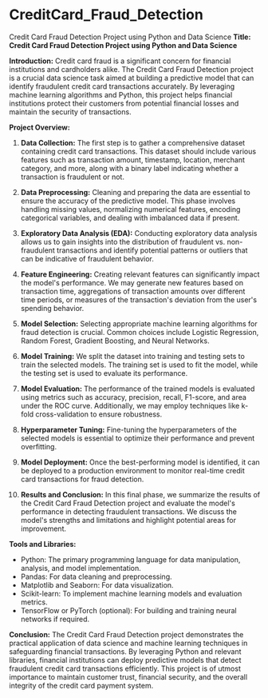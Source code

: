 # CreditCard_Fraud_Detection
Credit Card Fraud Detection Project using Python and Data Science
**Title: Credit Card Fraud Detection Project using Python and Data Science**

**Introduction:**
Credit card fraud is a significant concern for financial institutions and cardholders alike. The Credit Card Fraud Detection project is a crucial data science task aimed at building a predictive model that can identify fraudulent credit card transactions accurately. By leveraging machine learning algorithms and Python, this project helps financial institutions protect their customers from potential financial losses and maintain the security of transactions.

**Project Overview:**
1. **Data Collection:** The first step is to gather a comprehensive dataset containing credit card transactions. This dataset should include various features such as transaction amount, timestamp, location, merchant category, and more, along with a binary label indicating whether a transaction is fraudulent or not.

2. **Data Preprocessing:** Cleaning and preparing the data are essential to ensure the accuracy of the predictive model. This phase involves handling missing values, normalizing numerical features, encoding categorical variables, and dealing with imbalanced data if present.

3. **Exploratory Data Analysis (EDA):** Conducting exploratory data analysis allows us to gain insights into the distribution of fraudulent vs. non-fraudulent transactions and identify potential patterns or outliers that can be indicative of fraudulent behavior.

4. **Feature Engineering:** Creating relevant features can significantly impact the model's performance. We may generate new features based on transaction time, aggregations of transaction amounts over different time periods, or measures of the transaction's deviation from the user's spending behavior.

5. **Model Selection:** Selecting appropriate machine learning algorithms for fraud detection is crucial. Common choices include Logistic Regression, Random Forest, Gradient Boosting, and Neural Networks.

6. **Model Training:** We split the dataset into training and testing sets to train the selected models. The training set is used to fit the model, while the testing set is used to evaluate its performance.

7. **Model Evaluation:** The performance of the trained models is evaluated using metrics such as accuracy, precision, recall, F1-score, and area under the ROC curve. Additionally, we may employ techniques like k-fold cross-validation to ensure robustness.

8. **Hyperparameter Tuning:** Fine-tuning the hyperparameters of the selected models is essential to optimize their performance and prevent overfitting.

9. **Model Deployment:** Once the best-performing model is identified, it can be deployed to a production environment to monitor real-time credit card transactions for fraud detection.

10. **Results and Conclusion:** In this final phase, we summarize the results of the Credit Card Fraud Detection project and evaluate the model's performance in detecting fraudulent transactions. We discuss the model's strengths and limitations and highlight potential areas for improvement.

**Tools and Libraries:**
- Python: The primary programming language for data manipulation, analysis, and model implementation.
- Pandas: For data cleaning and preprocessing.
- Matplotlib and Seaborn: For data visualization.
- Scikit-learn: To implement machine learning models and evaluation metrics.
- TensorFlow or PyTorch (optional): For building and training neural networks if required.

**Conclusion:**
The Credit Card Fraud Detection project demonstrates the practical application of data science and machine learning techniques in safeguarding financial transactions. By leveraging Python and relevant libraries, financial institutions can deploy predictive models that detect fraudulent credit card transactions efficiently. This project is of utmost importance to maintain customer trust, financial security, and the overall integrity of the credit card payment system.
